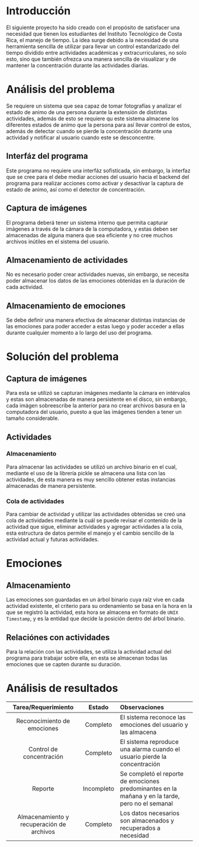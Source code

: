 # Introducción

El siguiente proyecto ha sido creado con el propósito de satisfacer
una necesidad que tienen los estudiantes del Instituto Tecnológico
de Costa Rica, el manejo de tiempo. La idea surge debido a la necesidad
de una herramienta sencilla de utilizar para llevar un control estandarizado
del tiempo dividido entre actividades académicas y extracurriculares,
no solo esto, sino que también ofrezca una manera sencilla de visualizar
y de mantener la concentración durante las actividades diarias.


# Análisis del problema

Se requiere un sistema que sea capaz de tomar fotografías y analizar el estado
de animo de una persona durante la extensión de distintas actividades, además
de esto se requiere qu este sistema almacene los diferentes estados de animo que
la persona para así llevar control de estos, además de detectar cuando se pierde
la concentración durante una actividad y notificar al usuario cuando este se desconcentre.


## Interfáz del programa

Este programa no requiere una interfáz sofisticada, sin embargo, la interfaz que
se cree para el debe mediar acciones del usuario hacia el backend del programa para
realizar acciones como activar y desactivar la captura de estado de animo, así como el
detector de concentración.


## Captura de imágenes

El programa deberá tener un sistema interno que permita capturar imágenes a través de
la cámara de la computadora, y estas deben ser almacenadas de alguna manera que sea eficiente
y no cree muchos archivos inútiles en el sistema del usuario.


## Almacenamiento de actividades

No es necesario poder crear actividades nuevas, sin embargo, se necesita poder almacenar
los datos de las emociones obtenidas en la duración de cada actividad.


## Almacenamiento de emociones

Se debe definir una manera efectiva de almacenar distintas instancias de las emociones
para poder acceder a estas luego y poder acceder a ellas durante cualquier momento a lo
largo del uso del programa.


# Solución del problema


## Captura de imágenes

Para esta se utilizó se capturan imágenes mediante la cámara en intérvalos y estas son
almacenadas de manera persistente en el disco, sin embargo, cada imágen sobreescribe la
anterior para no crear archivos basura en la computadora del usuario, puesto a que las
imágenes tienden a tener un tamaño considerable.


## Actividades

### Almacenamiento

Para almacenar las actividades se utilizó un archivo binario en el cual, mediante el uso
de la librería pickle se almacena una lista con las actividades, de esta manera es muy
sencillo obtener estas instancias almacenadas de manera persistente.


### Cola de actividades

Para cambiar de actividad y utilizar las actividades obtenidas se creó una cola de actividades
mediante la cuál se puede revisar el contenido de la actividad que sigue, eliminar actividades
y agregar actividades a la cola, esta estructura de datos permite el manejo y el cambio sencillo
de la actividad actual y futuras actividades.

# Emociones

## Almacenamiento

Las emociones son guardadas en un árbol binario cuya raíz vive en cada actividad existente,
el criterio para su ordenamiento se basa en la hora en la que se registró la actividad, esta
hora se almacena en formato de `UNIX Timestamp`, y es la entidad que decide la posición dentro
del árbol binario.


## Relaciónes con actividades

Para la relación con las actividades, se utiliza la actividad actual del programa para trabajar
sobre ella, en esta se almacenan todas las emociones que se capten durante su duración.


# Análisis de resultados

|Tarea/Requerimiento|Estado|Observaciones|
|:-:|:-:|:--|
|Reconocimiento de emociones|Completo|El sistema reconoce las emociones del usuario y las almacena|
|Control de concentración|Completo|El sistema reproduce una alarma cuando el usuario pierde la concentración|
|Reporte|Incompleto|Se completó el reporte de emociones predominantes en la mañana y en la tarde, pero no el semanal|
|Almacenamiento y recuperación de archivos|Completo|Los datos necesarios son almacenados y recuperados a necesidad|

